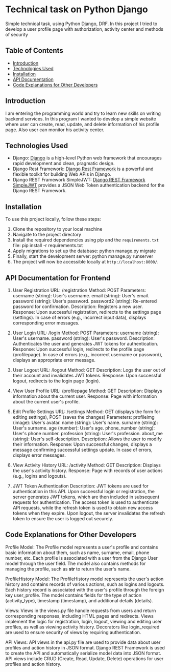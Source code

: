 # Technical task on Python Django

Simple technical task, using Python Django, DRF. 
In this project I tried to develop a user profile page with authorization,
activity center and methods of security

## Table of Contents

- [Introduction](#introduction)
- [Technologies Used](#technologies-used)
- [Installation](#installation)
- [API Documentation](#api-documentation)
- [Code Explanations for Other Developers](#code-explanations-for-other-developers)

## Introduction

I am entering the programming world and try to learn new skills on writing backend services. 
In this program I wanted to develop a simple website where user can create, read, update, and delete
information of his profile page. Also user can monitor his activity center.

## Technologies Used

- Django: [Django](https://www.djangoproject.com/) is a high-level Python web framework that encourages rapid development and clean, pragmatic design.
- Django Rest Framework: [Django Rest Framework](https://www.django-rest-framework.org/) is a powerful and flexible toolkit for building Web APIs in Django.
- Django REST Framework SimpleJWT: [Django REST Framework SimpleJWT](https://django-rest-framework-simplejwt.readthedocs.io/) provides a JSON Web Token authentication backend for the Django REST Framework.

## Installation

To use this project locally, follow these steps:

1. Clone the repository to your local machine
2. Navigate to the project directory
3. Install the required dependencies using pip and the `requirements.txt` file: pip install -r requirements.txt
4. Apply migrations to set up the database: python manage.py migrate
5. Finally, start the development server: python manage.py runserver
6. The project will now be accessible locally at `http://localhost:8000/`.

## API Documentation for Frontend

1. User Registration
URL: /registration
Method: POST
Parameters:
username (string): User's username.
email (string): User's email.
password (string): User's password.
password2 (string): Re-entered password for confirmation.
Description: Registers a new user.
Response: Upon successful registration, redirects to the settings page (settings). In case of errors (e.g., incorrect input data), displays corresponding error messages.

2. User Login
URL: /login
Method: POST
Parameters:
username (string): User's username.
password (string): User's password.
Description: Authenticates the user and generates JWT tokens for authentication.
Response: Upon successful login, redirects to the profile page (profilepage). In case of errors (e.g., incorrect username or password), displays an appropriate error message.

3. User Logout
URL: /logout
Method: GET
Description: Logs the user out of their account and invalidates JWT tokens.
Response: Upon successful logout, redirects to the login page (login).

4. View User Profile
URL: /profilepage
Method: GET
Description: Displays information about the current user.
Response: Page with information about the current user's profile.

5. Edit Profile Settings
URL: /settings
Method: GET (displays the form for editing settings), POST (saves the changes)
Parameters:
profileimg (image): User's avatar.
name (string): User's name.
surname (string): User's surname.
age (number): User's age.
phone_number (string): User's phone number.
profession (string): User's profession.
about_me (string): User's self-description.
Description: Allows the user to modify their information.
Response: Upon successful changes, displays a message confirming successful settings update. In case of errors, displays error messages.

6. View Activity History
URL: /activity
Method: GET
Description: Displays the user's activity history.
Response: Page with records of user actions (e.g., logins and logouts).

7. JWT Token Authentication
Description: JWT tokens are used for authentication in this API. Upon successful login or registration, the server generates JWT tokens, which are then included in subsequent requests for authentication. The access token is used to authenticate API requests, while the refresh token is used to obtain new access tokens when they expire. Upon logout, the server invalidates the refresh token to ensure the user is logged out securely.

## Code Explanations for Other Developers

Profile Model:
The Profile model represents a user's profile and contains basic information about them, such as name, surname, email, phone number, etc.
Each profile is associated with a user from the Django User model through the user field.
The model also contains methods for managing the profile, such as __str__ to return the user's name.

ProfileHistory Model:
The ProfileHistory model represents the user's action history and contains records of various actions, such as logins and logouts.
Each history record is associated with the user's profile through the foreign key user_profile.
The model contains fields for the type of action (activity_type), timestamp (timestamp), and additional details (details).

Views:
Views in the views.py file handle requests from users and return corresponding responses, including HTML pages and redirects.
Views implement the logic for registration, login, logout, viewing and editing user profiles, as well as viewing activity history.
Decorators like login_required are used to ensure security of views by requiring authentication.

API Views:
API views in the api.py file are used to provide data about user profiles and action history in JSON format.
Django REST Framework is used to create the API and automatically serialize model data into JSON format.
API views include CRUD (Create, Read, Update, Delete) operations for user profiles and action history.
